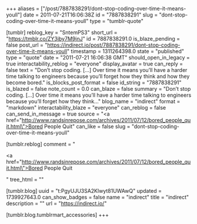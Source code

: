 +++
aliases = ["/post/7887838291/dont-stop-coding-over-time-it-means-youll"]
date = 2011-07-21T16:06:38Z
id = "7887838291"
slug = "dont-stop-coding-over-time-it-means-youll"
type = "tumblr-quote"

[tumblr]
reblog_key = "SntemPS3"
short_url = "https://tmblr.co/ZY3jby7M9jnJ"
id = 7887838291.0
is_blaze_pending = false
post_url = "https://indirect.io/post/7887838291/dont-stop-coding-over-time-it-means-youll"
timestamp = 1311264398.0
state = "published"
type = "quote"
date = "2011-07-21 16:06:38 GMT"
should_open_in_legacy = true
interactability_reblog = "everyone"
display_avatar = true
can_reply = false
text = "Don’t stop coding. [&hellip;] Over time it means you’ll have a harder time talking to engineers because you’ll forget how they think and how they become bored."
is_blocks_post_format = false
id_string = "7887838291"
is_blazed = false
note_count = 0.0
can_blaze = false
summary = "Don’t stop coding. […] Over time it means you’ll have a harder time talking to engineers because you’ll forget how they think..."
blog_name = "indirect"
format = "markdown"
interactability_blaze = "everyone"
can_reblog = false
can_send_in_message = true
source = "<a href=\"http://www.randsinrepose.com/archives/2011/07/12/bored_people_quit.html\">Bored People Quit</a>"
can_like = false
slug = "dont-stop-coding-over-time-it-means-youll"

[tumblr.reblog]
comment = "<p><a href=\"http://www.randsinrepose.com/archives/2011/07/12/bored_people_quit.html\">Bored People Quit</a></p>"
tree_html = ""

[tumblr.blog]
uuid = "t:PgyUJU3SA2Klwyt81UWAwQ"
updated = 1739927643.0
can_show_badges = false
name = "indirect"
title = "indirect"
description = ""
url = "https://indirect.io/"

[tumblr.blog.tumblrmart_accessories]
+++
